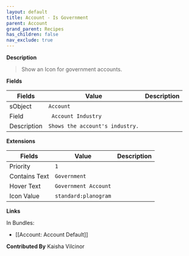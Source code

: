 ```yaml
---
layout: default
title: Account - Is Government
parent: Account
grand_parent: Recipes
has_children: false
nav_exclude: true
---
```



**Description**

> Show an Icon for government accounts.

**Fields**

| Fields | Value | Description |
|-----------|-----------|--------------------------|
|sObject|`Account`
|Field|` Account Industry`|
|Description|`Shows the account's industry.`


**Extensions**

| Fields | Value | Description |
|-----------|-----------|--------------------------|
|Priority|`1`
|Contains Text|`Government`
|Hover Text|`Government Account`
|Icon Value|`standard:planogram`

**Links**

In Bundles:

* [[Account: Account Default]]

**Contributed By** Kaisha Vilcinor